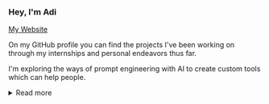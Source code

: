 ### Hey, I'm Adi

[My Website](https://o-79.github.io/)

On my GitHub profile you can find the projects I've been working on through my internships and personal endeavors thus far.

I'm exploring the ways of prompt engineering with AI to create custom tools which can help people.

<details>
 <summary>Read more</summary>
 <pre>
 ^__^
 (oo)\_______
 (__)\       )\/\
     ||----w |
     ||     ||</pre>
</details>
